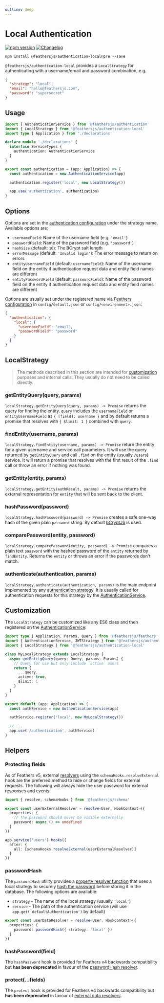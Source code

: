 ```yaml
---
outline: deep
---
```


# Local Authentication

<Badges>

[![npm version](https://img.shields.io/npm/v/@feathersjs/authentication-local.svg?style=flat-square)](https://www.npmjs.com/package/@feathersjs/authentication-local)
[![Changelog](https://img.shields.io/badge/changelog-.md-blue.svg?style=flat-square)](https://github.com/feathersjs/feathers/blob/dove/packages/authentication-local/CHANGELOG.md)

</Badges>

```
npm install @feathersjs/authentication-local@pre --save
```

`@feathersjs/authentication-local` provides a `LocalStrategy` for authenticating with a username/email and password combination, e.g.

```json
{
  "strategy": "local",
  "email": "hello@feathersjs.com",
  "password": "supersecret"
}
```

## Usage

```ts
import { AuthenticationService } from '@feathersjs/authentication'
import { LocalStrategy } from '@feathersjs/authentication-local'
import type { Application } from './declarations'

declare module './declarations' {
  interface ServiceTypes {
    authentication: AuthenticationService
  }
}

export const authentication = (app: Application) => {
  const authentication = new AuthenticationService(app)

  authentication.register('local', new LocalStrategy())

  app.use('authentication', authentication)
}
```

## Options

Options are set in the [authentication configuration](./service.md#configuration) under the strategy name. Available options are:

- `usernameField`: Name of the username field (e.g. `'email'`)
- `passwordField`: Name of the password field (e.g. `'password'`)
- `hashSize` (default: `10`): The BCrypt salt length
- `errorMessage` (default: `'Invalid login'`): The error message to return on errors
- `entityUsernameField` (default: `usernameField`): Name of the username field on the entity if authentication request data and entity field names are different
- `entityPasswordField` (default: `passwordField`): Name of the password field on the entity if authentication request data and entity field names are different

Options are usually set under the registered name via [Feathers configuration](../configuration.md) in `config/default.json` or `config/<environment>.json`:

```json
{
  "authentication": {
    "local": {
      "usernameField": "email",
      "passwordField": "password"
    }
  }
}
```

## LocalStrategy

<BlockQuote type="info" label="Note">

The methods described in this section are intended for [customization](#customization) purposes and internal calls. They usually do not need to be called directly.

</BlockQuote>

### getEntityQuery(query, params)

`localStrategy.getEntityQuery(query, params) -> Promise` returns the query for finding the entity. `query` includes the `usernameField` or `entityUsernameField` as `{ [field]: username }` and by default returns a promise that resolves with `{ $limit: 1 }` combined with `query`.

### findEntity(username, params)

`localStrategy.findEntity(username, params) -> Promise` return the entity for a given username and service call parameters. It will use the query returned by `getEntityQuery` and call `.find` on the entity (usually `/users`) service. It will return a promise that resolves with the first result of the `.find` call or throw an error if nothing was found.

### getEntity(entity, params)

`localStrategy.getEntity(authResult, params) -> Promise` returns the external representation for `entity` that will be sent back to the client.

### hashPassword(password)

`localStrategy.hashPassword(password) -> Promise` creates a safe one-way hash of the given plain `password` string. By default [bCryptJS](https://www.npmjs.com/package/bcryptjs) is used.

### comparePassword(entity, password)

`localStrategy.comparePassword(entity, password) -> Promise` compares a plain text `password` with the hashed password of the `entity` returned by `findEntity`. Returns the `entity` or throws an error if the passwords don't match.

### authenticate(authentication, params)

`localStrategy.authenticate(authentication, params)` is the main endpoint implemented by any [authentication strategy](./strategy.md). It is usually called for authentication requests for this strategy by the [AuthenticationService](./service.md).

## Customization

The `LocalStrategy` can be customized like any ES6 class and then registered on the [AuthenticationService](./service.md):

```ts
import type { Application, Params, Query } from '@feathersjs/feathers'
import { AuthenticationService, JWTStrategy } from '@feathersjs/authentication'
import { LocalStrategy } from '@feathersjs/authentication-local'

class MyLocalStrategy extends LocalStrategy {
  async getEntityQuery(query: Query, params: Params) {
    // Query for use but only include `active` users
    return {
      ...query,
      active: true,
      $limit: 1
    }
  }
}

export default (app: Application) => {
  const authService = new AuthenticationService(app)

  authService.register('local', new MyLocalStrategy())

  // ...
  app.use('/authentication', authService)
}
```

## Helpers

### Protecting fields

As of Feathers v5, external [resolvers](../schema/resolvers.md) using the `schemaHooks.resolveExternal` hook are the preferred method to hide or change fields for external requests. The following will always hide the user password for external responses and events:

```ts
import { resolve, schemaHooks } from '@feathersjs/schema'

export const userExternalResolver = resolve<User, HookContext>({
  properties: {
    // The password should never be visible externally
    password: async () => undefined
  }
})

app.service('users').hooks({
  after: {
    all: [schemaHooks.resolveExternal(userExternalResolver)]
  }
})
```

### passwordHash

The `passwordHash` utility provides a [property resolver function](../schema//resolvers.md#property-resolvers) that uses a local strategy to securely [hash the password](#hashpassword-password) before storing it in the database. The following options are available:

- `strategy` - The name of the local strategy (usually `'local'`)
- `service` - The path of the authentication service (will use `app.get('defaultAuthentication')` by default)

```ts
export const userDataResolver = resolve<User, HookContext>({
  properties: {
    password: passwordHash({ strategy: 'local' })
  }
})
```

### hashPassword(field)

The `hashPassword` hook is provided for Feathers v4 backwards compatibility but **has been deprecated** in favour of the [passwordHash resolver](#passwordhash).

### protect(...fields)

The `protect` hook is provided for Feathers v4 backwards compatibility but **has been deprecated** in favour of [external data resolvers](../schema/resolvers.md).
